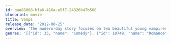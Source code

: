 ```yaml
---
id: baa88068-bfa6-416a-a5f7-24326b47b568
blueprint: movie
title: Vamps
release_date: '2012-08-25'
overview: 'The modern-day story focuses on two beautiful young vampires who are living the good nightlife in New York until love enters the picture and each has to make a choice that will jeopardize their immortality.'
genres: '[{"id": 35, "name": "Comedy"}, {"id": 10749, "name": "Romance"}, {"id": 27, "name": "Horror"}]'
---
```

